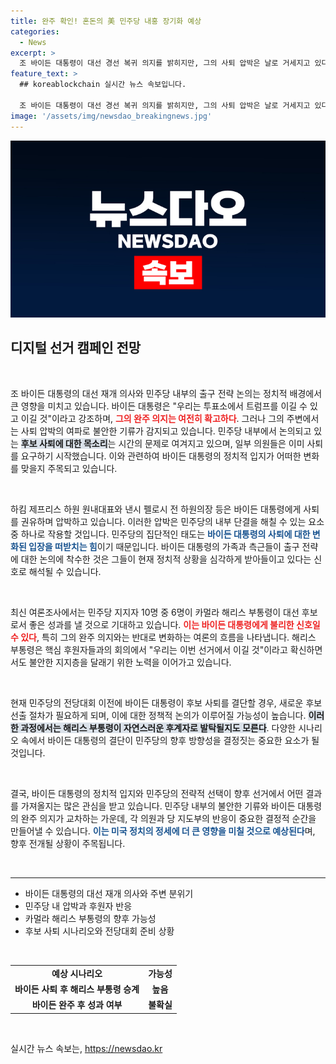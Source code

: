 ```yaml
---
title: 완주 확인! 혼돈의 美 민주당 내홍 장기화 예상
categories:
  - News
excerpt: >
  조 바이든 대통령이 대선 경선 복귀 의지를 밝히지만, 그의 사퇴 압박은 날로 거세지고 있다. 민주당 의원 33명이 후보 사퇴 요구에 동참하며, 카멀라 해리스 부통령 중심으로의 전환 움직임도 포착됐다. 민주당 내홍이 심화되는 가운데, 운명의 결정이 임박했다.
feature_text: >
  ## koreablockchain 실시간 뉴스 속보입니다.

  조 바이든 대통령이 대선 경선 복귀 의지를 밝히지만, 그의 사퇴 압박은 날로 거세지고 있다. 민주당 의원 33명이 후보 사퇴 요구에 동참하며, 카멀라 해리스 부통령 중심으로의 전환 움직임도 포착됐다. 민주당 내홍이 심화되는 가운데, 운명의 결정이 임박했다.
image: '/assets/img/newsdao_breakingnews.jpg'
---
```


<p><img src="/assets/img/newsdao_breakingnews.jpg" alt="koreablockchain 속보" /></p>

<h2 data-ke-size="size26">디지털 선거 캠페인 전망</h2>

<p data-ke-size="size16">&nbsp;</p>

<p>조 바이든 대통령의 대선 재개 의사와 민주당 내부의 출구 전략 논의는 정치적 배경에서 큰 영향을 미치고 있습니다. 바이든 대통령은 "우리는 투표소에서 트럼프를 이길 수 있고 이길 것"이라고 강조하며, <b><span style="color: #ee2323;">그의 완주 의지는 여전히 확고하다</span></b>. 그러나 그의 주변에서는 사퇴 압박의 여파로 불안한 기류가 감지되고 있습니다. 민주당 내부에서 논의되고 있는 <b><span style="background-color: #21538527;">후보 사퇴에 대한 목소리</span></b>는 시간의 문제로 여겨지고 있으며, 일부 의원들은 이미 사퇴를 요구하기 시작했습니다. 이와 관련하여 바이든 대통령의 정치적 입지가 어떠한 변화를 맞을지 주목되고 있습니다. </p>

<p data-ke-size="size16">&nbsp;</p>

<p>하킴 제프리스 하원 원내대표와 낸시 펠로시 전 하원의장 등은 바이든 대통령에게 사퇴를 권유하며 압박하고 있습니다. 이러한 압박은 민주당의 내부 단결을 해칠 수 있는 요소 중 하나로 작용할 것입니다. 민주당의 집단적인 태도는 <b><span style="color: #1a5490;">바이든 대통령의 사퇴에 대한 변화된 입장을 떠받치는 힘</span></b>이기 때문입니다. 바이든 대통령의 가족과 측근들이 출구 전략에 대한 논의에 착수한 것은 그들이 현재 정치적 상황을 심각하게 받아들이고 있다는 신호로 해석될 수 있습니다.</p>

<p data-ke-size="size16">&nbsp;</p>

<p>최신 여론조사에서는 민주당 지지자 10명 중 6명이 카멀라 해리스 부통령이 대선 후보로서 좋은 성과를 낼 것으로 기대하고 있습니다. <b><span style="color: #ee2323;">이는 바이든 대통령에게 불리한 신호일 수 있다</span></b>, 특히 그의 완주 의지와는 반대로 변화하는 여론의 흐름을 나타냅니다. 해리스 부통령은 핵심 후원자들과의 회의에서 "우리는 이번 선거에서 이길 것"이라고 확신하면서도 불안한 지지층을 달래기 위한 노력을 이어가고 있습니다.</p>

<p data-ke-size="size16">&nbsp;</p>

<p>현재 민주당의 전당대회 이전에 바이든 대통령이 후보 사퇴를 결단할 경우, 새로운 후보 선출 절차가 필요하게 되며, 이에 대한 정책적 논의가 이루어질 가능성이 높습니다. <b><span style="background-color: #21538527;">이러한 과정에서는 해리스 부통령이 자연스러운 후계자로 발탁될지도 모른다</span></b>. 다양한 시나리오 속에서 바이든 대통령의 결단이 민주당의 향후 방향성을 결정짓는 중요한 요소가 될 것입니다.</p>

<p data-ke-size="size16">&nbsp;</p>

<p>결국, 바이든 대통령의 정치적 입지와 민주당의 전략적 선택이 향후 선거에서 어떤 결과를 가져올지는 많은 관심을 받고 있습니다. 민주당 내부의 불안한 기류와 바이든 대통령의 완주 의지가 교차하는 가운데, 각 의원과 당 지도부의 반응이 중요한 결정적 순간을 만들어낼 수 있습니다. <b><span style="color: #1a5490;">이는 미국 정치의 정세에 더 큰 영향을 미칠 것으로 예상된다</span></b>며, 향후 전개될 상황이 주목됩니다.</p>

<p data-ke-size="size16">&nbsp;</p>

<hr>

<ul>
    <li>바이든 대통령의 대선 재개 의사와 주변 분위기</li>
    <li>민주당 내 압박과 후원자 반응</li>
    <li>카멀라 해리스 부통령의 향후 가능성</li>
    <li>후보 사퇴 시나리오와 전당대회 준비 상황</li>
</ul>

<p data-ke-size="size16">&nbsp;</p>

<table>
    <tr>
        <td style="text-align: center; height: 17px;"><b>예상 시나리오</b></td>
        <td style="text-align: center; height: 17px;"><b>가능성</b></td>
    </tr>
    <tr>
        <td style="text-align: center; height: 17px;"><b>바이든 사퇴 후 해리스 부통령 승계</b></td>
        <td style="text-align: center; height: 17px;"><b>높음</b></td>
    </tr>
    <tr>
        <td style="text-align: center; height: 17px;"><b>바이든 완주 후 성과 여부</b></td>
        <td style="text-align: center; height: 17px;"><b>불확실</b></td>
    </tr>
</table>

<p data-ke-size="size16">&nbsp;</p>
실시간 뉴스 속보는, <a href="https://newsdao.kr" rel="dofollow">https://newsdao.kr</a>


